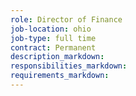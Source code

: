 ```yaml
---
role: Director of Finance
job-location: ohio
job-type: full time
contract: Permanent
description_markdown:
responsibilities_markdown:
requirements_markdown:
---
```

